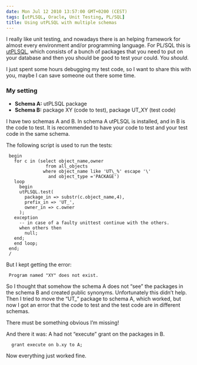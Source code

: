 ```yaml
---
date: Mon Jul 12 2010 13:57:00 GMT+0200 (CEST)
tags: [utPLSQL, Oracle, Unit Testing, PL/SQL]
title: Using utPLSQL with multiple schemas
---
```



I really like unit testing, and nowadays there is an helping framework
for almost every environment and/or programming language. For PL/SQL
this is [utPLSQL](http://utplsql.sourceforge.net/), which consists of a
bunch of packages that you need to put on your database and then you
should be good to test your could. You *should*.

I just spent some hours debugging my test code, so I want to share this
with you, maybe I can save someone out there some time.

### My setting

-   **Schema A:** utPLSQL package
-   **Schema B:** package XY (code to test), package UT\_XY (test code)

I have two schemas A and B. In schema A utPLSQL is installed, and in B
is the code to test. It is recommended to have your code to test and
your test code in the same schema.

The following script is used to run the tests:

     begin
       for c in (select object_name,owner
                   from all_objects
                  where object_name like 'UT\_%' escape '\'
                    and object_type ='PACKAGE')
       loop
         begin
         utPLSQL.test(
           package_in => substr(c.object_name,4),
           prefix_in => 'UT_',
           owner_in => c.owner
         );
       exception
         -- in case of a faulty unittest continue with the others.
         when others then
           null;
       end;
       end loop;
     end;
     /

But I kept getting the error:

     Program named "XY" does not exist.

So I thought that somehow the schema A does not “see” the packages in
the schema B and created public synonyms. Unfortunately this didn’t
help. Then I tried to move the “UT\_” package to schema A, which worked,
but now I got an error that the code to test and the test code are in
different schemas.

There must be something obvious I’m missing!

And there it was: A had not “execute” grant on the packages in B.

      grant execute on b.xy to A;

Now everything just worked fine.

